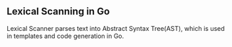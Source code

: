 Lexical Scanning in Go
-----------------

Lexical Scanner parses text into Abstract Syntax Tree(AST), which is used in
templates and code generation in Go.

